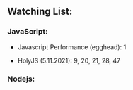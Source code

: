 
## Watching List:

### JavaScript:

- Javascript Performance (egghead): 1

- HolyJS (5.11.2021): 9, 20, 21, 28, 47

### Nodejs:
